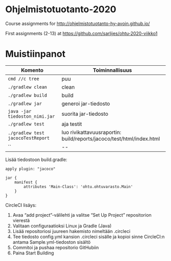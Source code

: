 # Ohjelmistotuotanto-2020
Course assignments for http://ohjelmistotuotanto-hy-avoin.github.io/

First assignments (2-13) at https://github.com/sarlijes/ohtu-2020-viikko1

# Muistiinpanot



Komento | Toiminnallisuus
--- | --- 
`cmd //c tree` | puu
`./gradlew clean` | clean
`./gradlew build` | build
`./gradlew jar` | generoi jar-tiedosto
`java -jar tiedoston_nimi.jar` | suorita jar-tiedosto
`./gradlew test` | aja testit
`./gradlew test jacocoTestReport` | luo rivikattavuusraportin: build/reports/jacoco/test/html/index.html
`` | --


Lisää tiedostoon build.gradle:

```
apply plugin: "jacoco" 

jar {
    manifest {
        attributes 'Main-Class': 'ohtu.ohtuvarasto.Main'
    }
}
```

CircleCI lisäys:
1. Avaa “add project”-välilehti ja valitse “Set Up Project” repositorion vierestä
1. Valitaan configuraatioksi Linux ja Gradle (Java)
1. Lisää repositoriosi juureen hakemisto nimeltään .circleci
1. Tee tiedosto config.yml kansion .circleci sisälle ja kopioi sinne CircleCI:n antama Sample.yml-tiedoston sisältö
1. Commitoi ja pushaa repositorio GitHubiin
1. Paina Start Building



